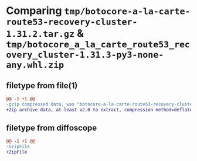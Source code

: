 # Comparing `tmp/botocore-a-la-carte-route53-recovery-cluster-1.31.2.tar.gz` & `tmp/botocore_a_la_carte_route53_recovery_cluster-1.31.3-py3-none-any.whl.zip`

## filetype from file(1)

```diff
@@ -1 +1 @@
-gzip compressed data, was "botocore-a-la-carte-route53-recovery-cluster-1.31.2.tar", last modified: Wed Jul 12 01:44:56 2023, max compression
+Zip archive data, at least v2.0 to extract, compression method=deflate
```

## filetype from diffoscope

```diff
@@ -1 +1 @@
-GzipFile
+ZipFile
```

